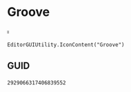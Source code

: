 # Groove
![](/img/Groove.png)

``` CSharp
EditorGUIUtility.IconContent("Groove")
```
## GUID
```
2929066317406839552
```
